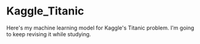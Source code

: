 # Kaggle_Titanic
Here's my machine learning model for Kaggle's Titanic problem. I'm going to keep revising it while studying.
